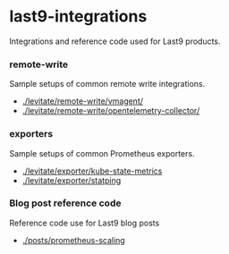 # last9-integrations

Integrations and reference code used for Last9 products.

### remote-write

Sample setups of common remote write integrations.

- [./levitate/remote-write/vmagent/](./levitate/remote-write/vmagent)
- [./levitate/remote-write/opentelemetry-collector/](./levitate/remote-write/opentelemetry-collector)

### exporters

Sample setups of common Prometheus exporters.

- [./levitate/exporter/kube-state-metrics](./levitate/exporter/kube-state-metrics)
- [./levitate/exporter/statping](./levitate/exporter/statping)

### Blog post reference code

Reference code use for Last9 blog posts

- [./posts/prometheus-scaling](./posts/prometheus-scaling)
